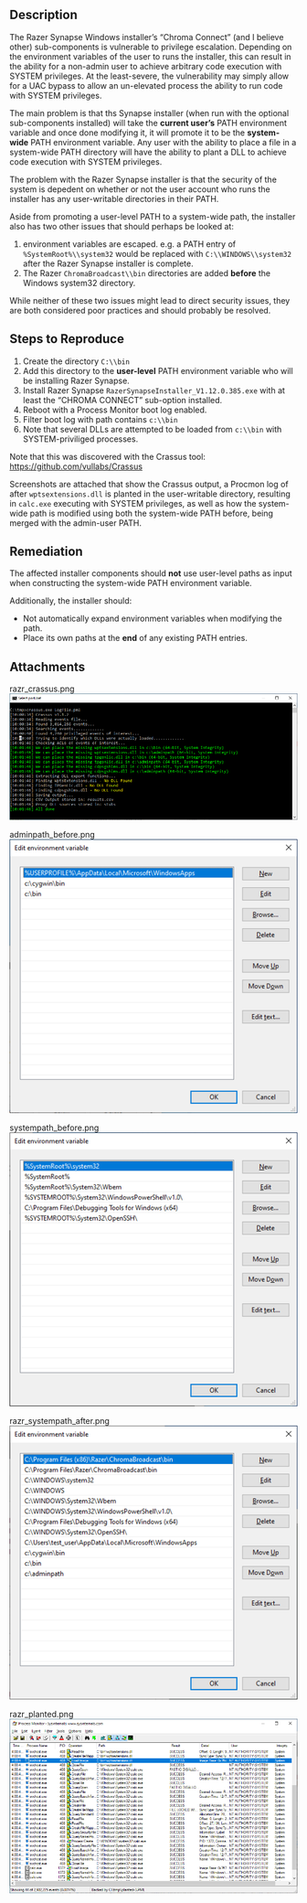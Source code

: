 ## Description

The Razer Synapse Windows installer’s “Chroma Connect” (and I believe other) sub-components is vulnerable to privilege escalation. Depending on the environment variables of the user to runs the installer, this can result in the ability for a non-admin user to achieve arbitrary code execution with SYSTEM privileges. At the least-severe, the vulnerability may simply allow for a UAC bypass to allow an un-elevated process the ability to run code with SYSTEM privileges.

The main problem is that ths Synapse installer (when run with the optional sub-components installed) will take the **current user’s** PATH environment variable and once done modifying it, it will promote it to be the **system-wide** PATH environment variable. Any user with the ability to place a file in a system-wide PATH directory will have the ability to plant a DLL to achieve code execution with SYSTEM privileges.

The problem with the Razer Synapse installer is that the security of the system is depedent on whether or not the user account who runs the installer has any user-writable directories in their PATH.

Aside from promoting a user-level PATH to a system-wide path, the installer also has two other issues that should perhaps be looked at:

1.  environment variables are escaped. e.g. a PATH entry of `%SystemRoot%\\system32` would be replaced with `C:\\WINDOWS\\system32` after the Razer Synapse installer is complete.
2.  The Razer `ChromaBroadcast\\bin` directories are added **before** the Windows system32 directory.

While neither of these two issues might lead to direct security issues, they are both considered poor practices and should probably be resolved.

## Steps to Reproduce

1.  Create the directory `C:\\bin`
2.  Add this directory to the **user-level** PATH environment variable who will be installing Razer Synapse.
3.  Install Razer Synapse `RazerSynapseInstaller_V1.12.0.385.exe` with at least the “CHROMA CONNECT” sub-option installed.
4.  Reboot with a Process Monitor boot log enabled.
5.  Filter boot log with path contains `c:\\bin`
6.  Note that several DLLs are attempted to be loaded from `c:\\bin` with SYSTEM-priviliged processes.

Note that this was discovered with the Crassus tool: <https://github.com/vullabs/Crassus>

Screenshots are attached that show the Crassus output, a Procmon log of after `wptsextensions.dll` is planted in the user-writable directory, resulting in `calc.exe` executing with SYSTEM privileges, as well as how the system-wide path is modified using both the system-wide PATH before, being merged with the admin-user PATH.

## Remediation

The affected installer components should **not** use user-level paths as input when constructing the system-wide PATH environment variable.

Additionally, the installer should:

-   Not automatically expand environment variables when modifying the path.
-   Place its own paths at the **end** of any existing PATH entries.

## Attachments
razr_crassus.png  
![Crassus results for Razer software](razr_crassus.png)

adminpath_before.png  
![Admin user PATH before software installation](adminpath_before.png)

systempath_before.png  
![System PATH before software installation](systempath_before.png)

razr_systempath_after.png  
![System PATH after software installation](razr_systempath_after.png)

razr_planted.png  
![Planted DLL resulting in calc.exe with SYSTEM privileges](razr_planted.png)